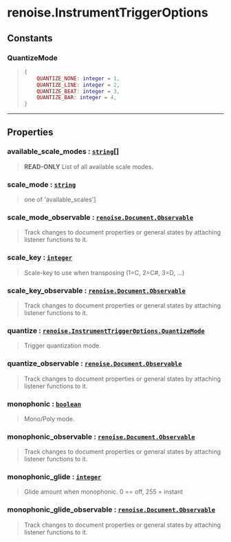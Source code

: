 # renoise.InstrumentTriggerOptions<a name="renoise.InstrumentTriggerOptions"></a>  

<!-- toc -->
  
## Constants
### QuantizeMode<a name="QuantizeMode"></a>
> ```lua
> {
>     QUANTIZE_NONE: integer = 1,
>     QUANTIZE_LINE: integer = 2,
>     QUANTIZE_BEAT: integer = 3,
>     QUANTIZE_BAR: integer = 4,
> }
> ```
  

---  
## Properties
### available_scale_modes : [`string`](../../API/builtins/string.md)[]<a name="available_scale_modes"></a>
> **READ-ONLY** List of all available scale modes.

### scale_mode : [`string`](../../API/builtins/string.md)<a name="scale_mode"></a>
> one of 'available_scales']

### scale_mode_observable : [`renoise.Document.Observable`](../../API/renoise/renoise.Document.Observable.md)<a name="scale_mode_observable"></a>
> Track changes to document properties or general states by attaching listener
> functions to it.

### scale_key : [`integer`](../../API/builtins/integer.md)<a name="scale_key"></a>
> Scale-key to use when transposing (1=C, 2=C#, 3=D, ...)

### scale_key_observable : [`renoise.Document.Observable`](../../API/renoise/renoise.Document.Observable.md)<a name="scale_key_observable"></a>
> Track changes to document properties or general states by attaching listener
> functions to it.

### quantize : [`renoise.InstrumentTriggerOptions.QuantizeMode`](renoise.InstrumentTriggerOptions.md#QuantizeMode)<a name="quantize"></a>
> Trigger quantization mode.

### quantize_observable : [`renoise.Document.Observable`](../../API/renoise/renoise.Document.Observable.md)<a name="quantize_observable"></a>
> Track changes to document properties or general states by attaching listener
> functions to it.

### monophonic : [`boolean`](../../API/builtins/boolean.md)<a name="monophonic"></a>
> Mono/Poly mode.

### monophonic_observable : [`renoise.Document.Observable`](../../API/renoise/renoise.Document.Observable.md)<a name="monophonic_observable"></a>
> Track changes to document properties or general states by attaching listener
> functions to it.

### monophonic_glide : [`integer`](../../API/builtins/integer.md)<a name="monophonic_glide"></a>
> Glide amount when monophonic. 0 == off, 255 = instant

### monophonic_glide_observable : [`renoise.Document.Observable`](../../API/renoise/renoise.Document.Observable.md)<a name="monophonic_glide_observable"></a>
> Track changes to document properties or general states by attaching listener
> functions to it.

  

